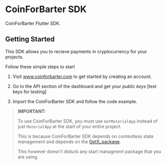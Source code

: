 # CoinForBarter SDK

CoinForBarter Flutter SDK.

## Getting Started

This SDK allows you to recieve payments in cryptocurrency for your projects.

Follow these simple steps to start

1. Visit www.coinforbarter.com to get started by creating an account.

2. Go to the API section of the dashboard and get your _public keys_ [test keys for testing]

3. Import the CoinForBarter SDK and follow the code example.

> **IMPORTANT:**
>
> To use CoinForBarter SDK, you must use `GetMaterialApp` instead of just `MaterialApp` at the start of your entire project.
>
> This is because CoinForBarter SDK depends on contextless state management and depends on the [GetX_package](https://pub.dev/packages/get).
>
> This however doesn't disturb any start managment package that you are using.
